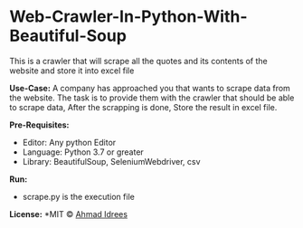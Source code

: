 # Web-Crawler-In-Python-With-Beautiful-Soup
This is a crawler that will scrape all the quotes and its contents of the website and store it into excel file

<strong>Use-Case:</strong>
A company has approached you that wants to scrape data from the website. The task is to provide them with the crawler that should be able to scrape data, After the scrapping is done, Store the result in excel file.

<strong>Pre-Requisites:</strong>
* Editor: Any python Editor
* Language: Python 3.7 or greater
* Library: BeautifulSoup, SeleniumWebdriver, csv

<strong>Run:</strong>
* scrape.py is the execution file

<strong>License:</strong>
*MIT © [Ahmad Idrees](https://github.com/mahmad321git/Web-Crawler-In-Python-With-Beautiful-Soup/blob/main/LICENSE)
